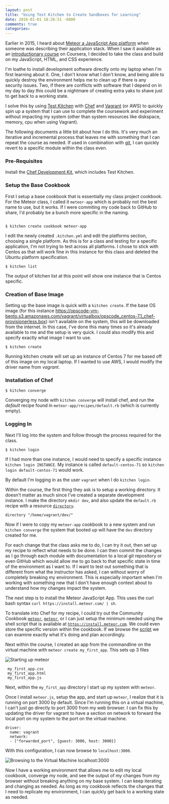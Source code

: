 ```yaml
---
layout: post
title: "Using Test Kitchen to Create Sandboxes for Learning"
date: 2016-01-01 18:26:51 -0800
comments: true
categories: 
---
```


Earlier in 2015, I heard about [Meteor a JavaScript App platform](https://www.meteor.com/) when someone was describing their application stack. When I saw it available as an [introductionary course](https://www.coursera.org/learn/meteor-development/home/welcome) on Coursera, I decided to take the class and build on my JavaScript, HTML, and CSS experience. 

I'm loathe to install development software directly onto my laptop when I'm first learning about it. One, I don't know what I don't know, and being able to quickly destroy the environment helps me to clean up if there is any security issues. Two, if there are conflicts with software that I depend on in my day to day this could be a nightmare of creating extra yaks to shave just to get back to a working state.

I solve this by using [Test Kitchen](http://kitchen.ci/) with [Chef](https://www.chef.io/) and [Vagrant](https://www.vagrantup.com/) (or AWS) to quickly spin up a system that I can use to complete the coursework and experiment without impacting my system (other than system resources like diskspace, memory, cpu when using Vagrant). 

The following documents a little bit about how I do this. It's very much an iterative and incremental process that leaves me with something that I can repeat the course as needed. If used in combination with [git](https://git-scm.com/), I can quickly revert to a specific module within the class even.

### Pre-Requisites

Install the [Chef Development Kit](https://downloads.chef.io/chef-dk/), which includes Test Kitchen.

### Setup the Base Cookbook

First I setup a base cookbook that is essentially my class project cookbook. For the Meteor class, I called it `meteor-app` which is probably not the best name to use, but it works. If I were commiting my code back to GitHub to share, I'd probably be a bunch more specific in the naming.

```

$ kitchen create cookbook meteor-app

```

I edit the newly created `.kitchen.yml` and edit the platforms section, choosing a single platform. As this is for a class and testing for a specific application, I'm not trying to test across all platforms. I chose to stick with Centos as that will work fine in this instance for this class and deleted the Ubuntu platform specification.

```
$ kitchen list
```

The output of kitchen list at this point will show one instance that is Centos specific.

### Creation of Base Image

Setting up the base image is quick with a `kitchen create`. If the base OS image (for this instance https://opscode-vm-bento.s3.amazonaws.com/vagrant/virtualbox/opscode_centos-7.1_chef-provisionerless.box) isn't available on the system, this will be downloaded from the internet. In this case, I've done this many times so it's already available to me and the setup is very quick. I could also modify this and specify exactly what image I want to use.

```
$ kitchen create
```

Running kitchen create will set up an instance of Centos 7 for me based off of this image on my local laptop. If I wanted to use AWS, I would modify the driver name from *vagrant*.

### Installation of Chef

```
$ kitchen converge
```

Converging my node with `kitchen converge` will install chef, and run the _default_ recipe found in `meteor-app/recipes/default.rb` (which is currently empty). 

### Logging In

Next I'll log into the system and follow through the process required for the class. 

```
$ kitchen login
```

If I had more than one instance, I would need to specify a specific instance `kitchen login INSTANCE`. My instance is called `default-centos-71` so `kitchen login default-centos-71` would work.

By default I'm logging in as the user `vagrant` when I do `kitchen login`.

Within the course, the first thing they ask is to setup a working directory. It doesn't matter as much since I've created a separate development instance. I make the directory `mkdir dev`, and also update the `default.rb` recipe with a resource [`directory`](https://docs.chef.io/resource_directory.html).

```
directory "/home/vagrant/dev/"
```

Now if I were to copy my `meteor-app` cookbook to a new system and run `kitchen converge` the system that booted up will have the `dev` directory created for me. 

For each change that the class asks me to do, I can try it out, then set up my recipe to reflect what needs to be done. I can then commit the changes as I go through each module with documentation to a local git repository or even GitHub which would allow me to go back to that specific state in time of the environment as I want to. If I want to test out something that is different from what the instructor has asked, I can without worry of completely breaking my environment. This is especially important when I'm working with something new that I don't have enough context about to understand how my changes impact the system.

The next step is to install the Meteor JavaScript App. This uses the curl bash syntax `curl https://install.meteor.com/ | sh`. 

To translate into Chef for my recipe, I could try out the Community Cookbook [`meteor`](https://supermarket.chef.io/cookbooks/meteor), [`meteor`](https://github.com/huned/meteor-chef-cookbook), or I can just setup the minimum needed using the shell script that is available at [`https://install.meteor.com`](https://install.meteor.com/). We could even store the specific version within the cookbook. If we browse the [script](https://install.meteor.com/) we can examine exactly what it's doing and plan accordingly.

Next within the course, I created an app from the commandline on the virtual machine with `meteor create my_first_app`. This sets up 3 files 

<img src="http://www.jendavis.org/assets/01_01_5_56_32.png" alt="Starting up meteor">

```
 my_first_app.css
 my_first_app.html
 my_first_app.js
```
Next, within the `my_first_app` directory I start up my system with `meteor`.

Once I install `meteor.js`, setup the app, and start up `meteor`, I realize that it is running on port 3000 by default. Since I'm running this on a virtual machine, I can't just go directly to port 3000 from my web browser. I can fix this by updating the driver for vagrant to have a section on network to forward the local port on my system to the port on the virtual machine.

```
driver:
  name: vagrant
  network:
  - ["forwarded_port", {guest: 3000, host: 3000}]
```

With this configuration, I can now browse to `localhost:3000`.

<img src="http://www.jendavis.org/assets/01_01_5_57_27.png" alt="Browsing to the Virtual Machine localhost:3000">

Now I have a working environment that allows me to edit my local cookbook, converge my node, and see the output of my changes from my browser without breaking anything on my base system. I can keep iterating and changing as needed. As long as my cookbook reflects the changes that I need to replicate my environment, I can quickly get back to a working state as needed.


